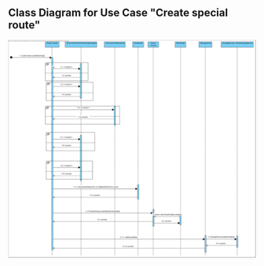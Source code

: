 ## Class Diagram for Use Case "Create special route"

![Class Diagram](CreateSpecialRouteSequenceDiagram.svg)